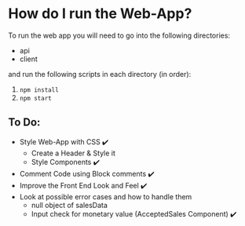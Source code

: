 # How do I run the Web-App?
To run the web app you will need to go into the following directories:
- api
- client

and run the following scripts in each directory (in order):

1. `npm install`
2. `npm start`

## To Do:
- Style Web-App with CSS :heavy_check_mark:
  - Create a Header & Style it
  - Style Components :heavy_check_mark:
- Comment Code using Block comments :heavy_check_mark:
- Improve the Front End Look and Feel :heavy_check_mark:
- Look at possible error cases and how to handle them
  - null object of salesData
  - Input check for monetary value (AcceptedSales Component) :heavy_check_mark:
